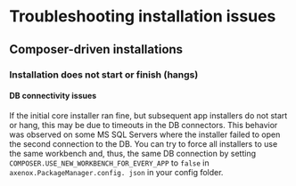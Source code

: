 # Troubleshooting installation issues

## Composer-driven installations

### Installation does not start or finish (hangs)

#### DB connectivity issues

If the initial core installer ran fine, but subsequent app installers do not start or hang, this may be due to 
timeouts in the DB connectors. This behavior was observed on some MS SQL Servers where the installer failed to open 
the second connection to the DB. You can try to force all installers to use the same workbench and, thus, the same 
DB connection by setting `COMPOSER.USE_NEW_WORKBENCH_FOR_EVERY_APP` to `false` in `axenox.PackageManager.config.
json` in your config folder.